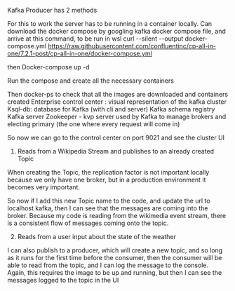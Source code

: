 Kafka Producer has 2 methods

For this to work the server has to be running in a container locally.
Can download the docker compose by googling kafka docker compose file, and arrive at this command, to be run in wsl
curl --silent --output docker-compose.yml   https://raw.githubusercontent.com/confluentinc/cp-all-in-one/7.2.1-post/cp-all-in-one/docker-compose.yml

then 
Docker-compose up -d

Run the compose and create all the necessary containers

Then docker-ps to check that all the images are downloaded and containers created
Enterprise control center : visual representation of the kafka cluster
Ksql-db: database for Kafka (with cli and server)
Kafka schema registry
Kafka server
Zookeeper - kvp server used by Kafka to manage brokers and electing primary (the one where every request will come in)

So now we can go to the control center on port 9021 and see the cluster UI

1. Reads from a Wikipedia Stream and publishes to an already created Topic

When creating the Topic, the replication factor is not important locally because we only have one broker, but in a production environment it becomes very important.

So now if I add this new Topic name to the code, and update the url to localhost kafka, then I can see that the messages are coming into the broker. Because my code is reading from the wikimedia event stream, there is a consistent flow of messages coming onto the topic.


2. Reads from a user input about the state of the weather

I can also publish to a producer, which will create a new topic, and so long as it runs for the first time before the consumer, then the consumer will be able to read from the topic, and I can log the message to the console. Again, this requires the image to be up and running, but then I can see the messages logged to the topic in the UI
